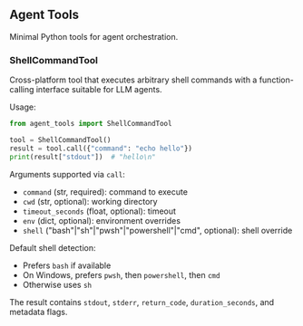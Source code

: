 ## Agent Tools

Minimal Python tools for agent orchestration.

### ShellCommandTool

Cross-platform tool that executes arbitrary shell commands with a function-calling interface suitable for LLM agents.

Usage:

```python
from agent_tools import ShellCommandTool

tool = ShellCommandTool()
result = tool.call({"command": "echo hello"})
print(result["stdout"])  # "hello\n"
```

Arguments supported via `call`:
- `command` (str, required): command to execute
- `cwd` (str, optional): working directory
- `timeout_seconds` (float, optional): timeout
- `env` (dict, optional): environment overrides
- `shell` ("bash"|"sh"|"pwsh"|"powershell"|"cmd", optional): shell override

Default shell detection:
- Prefers `bash` if available
- On Windows, prefers `pwsh`, then `powershell`, then `cmd`
- Otherwise uses `sh`

The result contains `stdout`, `stderr`, `return_code`, `duration_seconds`, and metadata flags.


